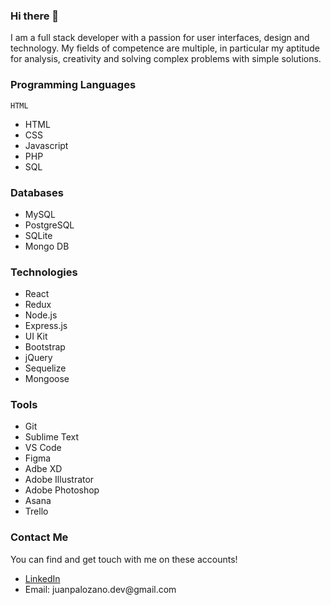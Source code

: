 ### Hi there 👋

I am a full stack developer with a passion for user interfaces, design and technology.
My fields of competence are multiple, in particular my aptitude for analysis, creativity and solving complex problems with simple solutions.


### Programming Languages

`HTML`

<ul>
  <li>HTML</li>
  <li>CSS</li>
  <li>Javascript</li>
  <li>PHP</li>
  <li>SQL</li>
</ul>

### Databases

<ul>
  <li>MySQL</li>
  <li>PostgreSQL</li>
  <li>SQLite</li>
  <li>Mongo DB</li>
</ul>

### Technologies

<ul>
  <li>React</li>
  <li>Redux</li>
  <li>Node.js</li>
  <li>Express.js</li>
  <li>UI Kit</li>
  <li>Bootstrap</li>
  <li>jQuery</li>
  <li>Sequelize</li>
  <li>Mongoose</li>
</ul>

### Tools

<ul>
  <li>Git</li>
  <li>Sublime Text</li>
  <li>VS Code</li>
  <li>Figma</li>
  <li>Adbe XD</li>
  <li>Adobe Illustrator</li>
  <li>Adobe Photoshop</li>
  <li>Asana</li>
  <li>Trello</li>
</ul>

### Contact Me

You can find and get touch with me on these accounts!

<ul>
  <li><a href="https://www.linkedin.com/in/juanpa-lozano/">LinkedIn</a></li>
  <li>Email: juanpalozano.dev@gmail.com</li>
</ul>
